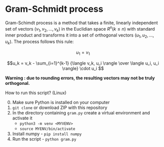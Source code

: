 # Gram-Schmidt process
Gram-Schimdt process is a method that takes a finite, linearly independent set of vectors $(v_1, v_2, ... , v_k)$ in the Euclidian space $R^n (k \leq n)$ with standard inner product
and transforms it into a set of orthogonal vectors $(u_1, u_2, ... , u_k)$. The process follows this rule:

$$u_1 = v_1$$

$$u_k = v_k - \sum_{i=1}^{k-1} {\langle v_k, u_i \rangle \over \langle u_i, u_i \rangle} \cdot u_i $$

**Warning : due to rounding errors, the resulting vectors may not be truly orthogonal.**

How to run this script? (Linux)

0. Make sure Python is installed on your computer
1. `git clone` or download ZIP with this repository
2. In the directory containing `gram.py` create a virtual environment and activate it
   - `python3 -m venv <MYVENV>`
   - `source MYENV/bin/activate`
3. Install numpy - `pip install numpy`
4. Run the script - `python gram.py`


